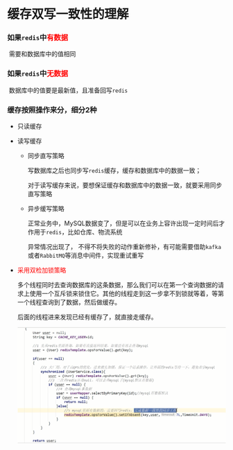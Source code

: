 # 缓存双写一致性的理解

### 如果`redis`中<font color = 'red'>有数据</font>

​	需要和数据库中的值相同

### 如果`redis`中<font color = 'red'>无数据</font>

​	数据库中的值要是最新值，且准备回写`redis`

### 缓存按照操作来分，细分2种

- 只读缓存

- 读写缓存

  - 同步直写策略

    写数据库之后也同步写`redis`缓存，缓存和数据库中的数据一致；

    对于读写缓存来说，要想保证缓存和数据库中的数据一致，就要采用同步直写策略

  - 异步缓写策略

    正常业务中，MySQL数据变了，但是可以在业务上容许出现一定时间后才作用于`redis`，比如仓库、物流系统

    异常情况出现了， 不得不将失败的动作重新修补，有可能需要借助`kafka`或者`RabbitMQ`等消息中间件，实现重试重写

    

- <font color = red>采用双检加锁策略</font>

  多个线程同时去查询数据库的这条数据，那么我们可以在第一个查询数据的请求上使用一个互斥锁来锁住它。其他的线程走到这一步拿不到锁就等着，等第一个线程查询到了数据，然后做缓存。

  后面的线程进来发现已经有缓存了，就直接走缓存。

  ![](images/2.双检策略.jpg)




